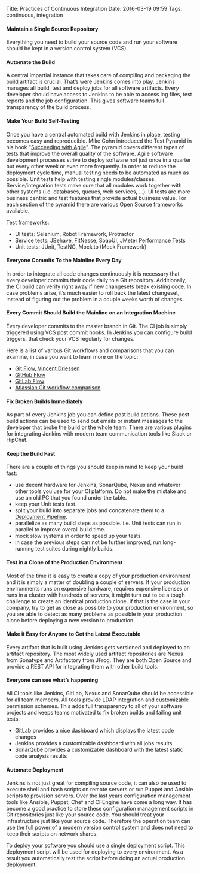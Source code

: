 Title: Practices of Continuous Integration
Date: 2016-03-19 09:59
Tags: continuous, integration


#### Maintain a Single Source Repository

Everything you need to build your source code and run your software should be kept in a version control system (VCS). 


#### Automate the Build

A central impartial instance that takes care of compiling and packaging the build artifact is crucial. That’s were Jenkins comes into play. Jenkins manages all build, test and deploy jobs for all software artifacts. Every developer should have access to Jenkins to be able to access log files, test reports and the job configuration. This gives software teams full transparency of the build process.


#### Make Your Build Self-Testing

Once you have a central automated build with Jenkins in place, testing becomes easy and reproducible. Mike Cohn introduced the Test Pyramid in his book "[Succeeding with Agile](http://www.succeedingwithagile.com/)". The pyramid covers different types of tests that improve the overall quality of the software. Agile software development processes strive to deploy software not just once in a quarter but every other week or even more frequently. In order to reduce the deployment cycle time, manual testing needs to be automated as much as possible. Unit tests help with testing single modules/classes. Service/integration tests make sure that all modules work together with other systems (i.e. databases, queues, web services, …). UI tests are more business centric and test features that provide actual business value. For each section of the pyramid there are various Open Source frameworks available.

Test frameworks:

- UI tests: Selenium, Robot Framework, Protractor
- Service tests: JBehave, FitNesse, SoapUI, JMeter Performance Tests
- Unit tests: JUnit, TestNG, Mockito (Mock Framework)


#### Everyone Commits To the Mainline Every Day

In order to integrate all code changes continuously it is necessary that every developer commits their code daily to a Git repository. Additionally, the CI build can verify right away if new changesets break existing code. In case problems arise, it’s much easier to roll back the latest changeset, instead of figuring out the problem in a couple weeks worth of changes.


#### Every Commit Should Build the Mainline on an Integration Machine

Every developer commits to the master branch in Git. The CI job is simply triggered using VCS post commit hooks. In Jenkins you can configure build triggers, that check your VCS regularly for changes.

Here is a list of various Git workflows and comparisons that you can examine, in case you want to learn more on the topic:

- [Git Flow, Vincent Driessen](http://nvie.com/posts/a-successful-git-branching-model/)
- [GitHub Flow](https://guides.github.com/introduction/flow/)
- [GitLab Flow](https://about.gitlab.com/2014/09/29/gitlab-flow/)
- [Atlassian Git workflow comparison](https://www.atlassian.com/git/tutorials/comparing-workflows/centralized-workflow)


#### Fix Broken Builds Immediately

As part of every Jenkins job you can define post build actions. These post build actions can be used to send out emails or instant messages to the developer that broke the build or the whole team. There are various plugins for integrating Jenkins with modern team communication tools like Slack or HipChat.


#### Keep the Build Fast

There are a couple of things you should keep in mind to keep your build fast:

- use decent hardware for Jenkins, SonarQube, Nexus and whatever other tools you use for your CI platform. Do not make the mistake and use an old PC that you found under the table.
- keep your Unit tests fast.
- split your build into separate jobs and concatenate them to a [Deployment Pipeline](https://blog.codecentric.de/en/2012/05/continuous-delivery-in-the-cloud-part-5-configure-your-continuous-delivery-pipeline/).
- parallelize as many build steps as possible. i.e. Unit tests can run in parallel to improve overall build time.
- mock slow systems in order to speed up your tests.
- in case the previous steps can not be further improved, run long-running test suites during nightly builds.


#### Test in a Clone of the Production Environment

Most of the time it is easy to create a copy of your production environment and it is simply a matter of doubling a couple of servers. If your production environments runs on expensive hardware, requires expensive licenses or runs in a cluster with hundreds of servers, it might turn out to be a tough challenge to create an identical production clone. If that is the case in your company, try to get as close as possible to your production environment, so you are able to detect as many problems as possible in your production clone before deploying a new version to production.


#### Make it Easy for Anyone to Get the Latest Executable

Every artifact that is built using Jenkins gets versioned and deployed to an artifact repository. The most widely used artifact repositories are Nexus from Sonatype and Artifactory from JFrog. They are both Open Source and provide a REST API for integrating them with other build tools.


#### Everyone can see what’s happening

All CI tools like Jenkins, GitLab, Nexus and SonarQube should be accessible for all team members. All tools provide LDAP integration and customizable permission schemes. This adds full transparency to all of your software projects and keeps teams motivated to fix broken builds and failing unit tests.

- GitLab provides a nice dashboard which displays the latest code changes
- Jenkins provides a customizable dashboard with all jobs results
- SonarQube provides a customizable dashboard with the latest static code analysis results

#### Automate Deployment

Jenkins is not just great for compiling source code, it can also be used to execute shell and bash scripts on remote servers or run Puppet and Ansible scripts to provision servers. Over the last years configuration management tools like Ansible, Puppet, Chef and CFEngine have come a long way. It has become a good practice to store these configuration management scripts in Git repositories just like your source code. You should treat your infrastructure just like your source code. Therefore the operation team can use the full power of a modern version control system and does not need to keep their scripts on network shares.

To deploy your software you should use a single deployment script. This deployment script will be used for deploying to every environment. As a result you automatically test the script before doing an actual production deployment.
